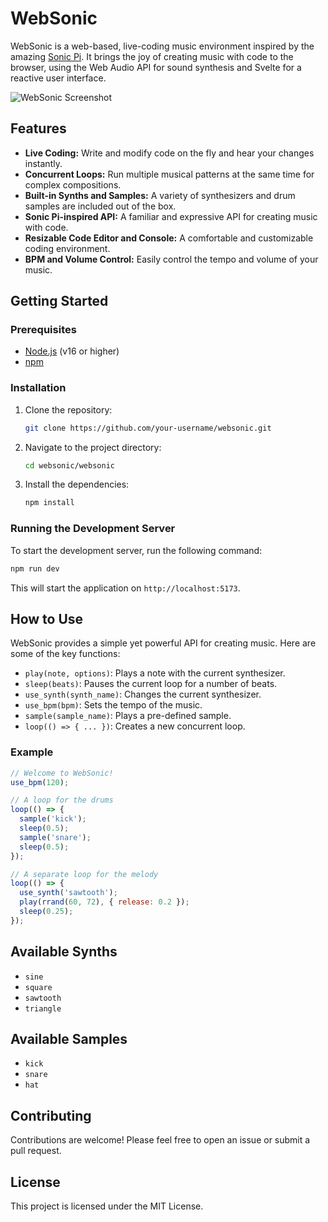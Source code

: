 # WebSonic

WebSonic is a web-based, live-coding music environment inspired by the amazing [Sonic Pi](https://sonic-pi.net/). It brings the joy of creating music with code to the browser, using the Web Audio API for sound synthesis and Svelte for a reactive user interface.

![WebSonic Screenshot](https://i.imgur.com/YOUR_SCREENSHOT_URL.png) <!-- TODO: Add a real screenshot -->

## Features

- **Live Coding:** Write and modify code on the fly and hear your changes instantly.
- **Concurrent Loops:** Run multiple musical patterns at the same time for complex compositions.
- **Built-in Synths and Samples:** A variety of synthesizers and drum samples are included out of the box.
- **Sonic Pi-inspired API:** A familiar and expressive API for creating music with code.
- **Resizable Code Editor and Console:** A comfortable and customizable coding environment.
- **BPM and Volume Control:** Easily control the tempo and volume of your music.

## Getting Started

### Prerequisites

- [Node.js](https://nodejs.org/) (v16 or higher)
- [npm](https://www.npmjs.com/)

### Installation

1.  Clone the repository:
    ```bash
    git clone https://github.com/your-username/websonic.git
    ```
2.  Navigate to the project directory:
    ```bash
    cd websonic/websonic
    ```
3.  Install the dependencies:
    ```bash
    npm install
    ```

### Running the Development Server

To start the development server, run the following command:

```bash
npm run dev
```

This will start the application on `http://localhost:5173`.

## How to Use

WebSonic provides a simple yet powerful API for creating music. Here are some of the key functions:

- `play(note, options)`: Plays a note with the current synthesizer.
- `sleep(beats)`: Pauses the current loop for a number of beats.
- `use_synth(synth_name)`: Changes the current synthesizer.
- `use_bpm(bpm)`: Sets the tempo of the music.
- `sample(sample_name)`: Plays a pre-defined sample.
- `loop(() => { ... })`: Creates a new concurrent loop.

### Example

```javascript
// Welcome to WebSonic!
use_bpm(120);

// A loop for the drums
loop(() => {
  sample('kick');
  sleep(0.5);
  sample('snare');
  sleep(0.5);
});

// A separate loop for the melody
loop(() => {
  use_synth('sawtooth');
  play(rrand(60, 72), { release: 0.2 });
  sleep(0.25);
});
```

## Available Synths

- `sine`
- `square`
- `sawtooth`
- `triangle`

## Available Samples

- `kick`
- `snare`
- `hat`

## Contributing

Contributions are welcome! Please feel free to open an issue or submit a pull request.

## License

This project is licensed under the MIT License.